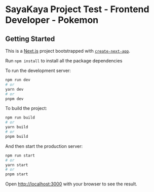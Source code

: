 # SayaKaya Project Test - Frontend Developer - Pokemon

## Getting Started

This is a [Next.js](https://nextjs.org/) project bootstrapped with [`create-next-app`](https://github.com/vercel/next.js/tree/canary/packages/create-next-app).

Run `npm install` to install all the package dependencies

To run the development server:

```bash
npm run dev
# or
yarn dev
# or
pnpm dev
```

To build the project:

```bash
npm run build
# or
yarn build
# or
pnpm build
```

And then start the production server:

```bash
npm run start
# or
yarn start
# or
pnpm start
```

Open [http://localhost:3000](http://localhost:3000) with your browser to see the result.
